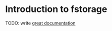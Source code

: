 # Introduction to fstorage

TODO: write [great documentation](http://jacobian.org/writing/what-to-write/)
